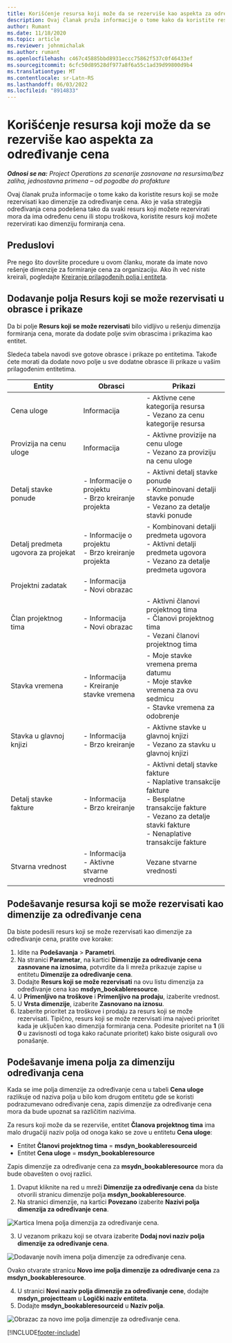 ```yaml
---
title: Korišćenje resursa koji može da se rezerviše kao aspekta za određivanje cena
description: Ovaj članak pruža informacije o tome kako da koristite resurs koji se može rezervisati kao dimenzije za određivanje cena.
author: Rumant
ms.date: 11/18/2020
ms.topic: article
ms.reviewer: johnmichalak
ms.author: rumant
ms.openlocfilehash: c467c45885bbd8931eccc75862f537c0f46433ef
ms.sourcegitcommit: 6cfc50d89528df977a8f6a55c1ad39d99800d9b4
ms.translationtype: MT
ms.contentlocale: sr-Latn-RS
ms.lasthandoff: 06/03/2022
ms.locfileid: "8914833"
---
```

# <a name="use-a-bookable-resource-as-a-pricing-dimension"></a>Korišćenje resursa koji može da se rezerviše kao aspekta za određivanje cena

 _**Odnosi se na:** Project Operations za scenarije zasnovane na resursima/bez zaliha, jednostavna primena – od pogodbe do profakture_ 

Ovaj članak pruža informacije o tome kako da koristite resurs koji se može rezervisati kao dimenzije za određivanje cena. Ako je vaša strategija određivanja cena podešena tako da svaki resurs koji možete rezervirati mora da ima određenu cenu ili stopu troškova, koristite resurs koji možete rezervirati kao dimenziju formiranja cena.

## <a name="prerequisites"></a>Preduslovi
Pre nego što dovršite procedure u ovom članku, morate da imate novo rešenje dimenzije za formiranje cena za organizaciju. Ako ih već niste kreirali, pogledajte [Kreiranje prilagođenih polja i entiteta](../pricing-costing/create-custom-fields-entities-pricing-dimensions.md).

## <a name="add-the-bookable-resource-field-to-forms-and-views"></a>Dodavanje polja Resurs koji se može rezervisati u obrasce i prikaze
Da bi polje **Resurs koji se može rezervisati** bilo vidljivo u rešenju dimenzija formiranja cena, morate da dodate polje svim obrascima i prikazima kao entitet.

Sledeća tabela navodi sve gotove obrasce i prikaze po entitetima. Takođe ćete morati da dodate novo polje u sve dodatne obrasce ili prikaze u vašim prilagođenim entitetima.

|   Entity        | Obrasci   |Prikazi        |
| ------------------------------|---------------------------------|----------------------------------|
|  Cena uloge| Informacija | - Aktivne cene kategorija resursa<br> - Vezano za cenu kategorije resursa |
|  Provizija na cenu uloge| Informacija| - Aktivne provizije na cenu uloge<br>- Vezano za proviziju na cenu uloge |
|  Detalj stavke ponude| - Informacije o projektu<br>- Brzo kreiranje projekta| - Aktivni detalj stavke ponude<br>- Kombinovani detalji stavke ponude<br>- Vezano za detalje stavki ponude |
|  Detalj predmeta ugovora za projekat| - Informacije o projektu<br>- Brzo kreiranje projekta| - Kombinovani detalji predmeta ugovora<br>- Aktivni detalji predmeta ugovora<br>- Vezano za detalje predmeta ugovora |
|  Projektni zadatak| - Informacija<br>- Novi obrazac| &nbsp; |
|  Član projektnog tima| - Informacija<br>- Novi obrazac| - Aktivni članovi projektnog tima<br>- Članovi projektnog tima<br>- Vezani članovi projektnog tima |
|  Stavka vremena| - Informacija<br>- Kreiranje stavke vremena| - Moje stavke vremena prema datumu<br>- Moje stavke vremena za ovu sedmicu<br>- Stavke vremena za odobrenje|
|  Stavka u glavnoj knjizi| - Informacija<br>- Brzo kreiranje| - Aktivne stavke u glavnoj knjizi<br>- Vezano za stavku u glavnoj knjizi |
|  Detalj stavke fakture| - Informacija<br>- Brzo kreiranje| - Aktivni detalj stavke fakture<br>- Naplative transakcije fakture<br>- Besplatne transakcije fakture<br>- Vezano za detalje stavki fakture <br>- Nenaplative transakcije fakture|
|  Stvarna vrednost| - Informacija<br>- Aktivne stvarne vrednosti| Vezane stvarne vrednosti |

## <a name="set-up-a-bookable-resource-as-a-pricing-dimension"></a>Podešavanje resursa koji se može rezervisati kao dimenzije za određivanje cena
Da biste podesili resurs koji se može rezervisati kao dimenzije za određivanje cena, pratite ove korake:

1. Idite na **Podešavanja** > **Parametri**. 
2. Na stranici **Parametar**, na kartici **Dimenzije za određivanje cena zasnovane na iznosima**, potvrdite da li mreža prikazuje zapise u entitetu **Dimenzije za određivanje cena**. 
2. Dodajte **Resurs koji se može rezervisati** na ovu listu dimenzija za određivanje cena kao **msdyn_bookableresource**. 
3. U **Primenljivo na troškove** i **Primenljivo na prodaju**, izaberite vrednost.
4. U **Vrsta dimenzije**, izaberite **Zasnovano na iznosu**. 
5. Izaberite prioritet za troškove i prodaju za resurs koji se može rezervisati. Tipično, resurs koji se može rezervisati ima najveći prioritet kada je uključen kao dimenzija formiranja cena. Podesite prioritet na **1** (ili **0** u zavisnosti od toga kako računate prioritet) kako biste osigurali ovo ponašanje.

## <a name="set-up-pricing-dimension-field-names"></a>Podešavanje imena polja za dimenziju određivanja cena

Kada se ime polja dimenzije za određivanje cena u tabeli **Cena uloge** razlikuje od naziva polja u bilo kom drugom entitetu gde se koristi podrazumevano određivanje cena, zapis dimenzije za određivanje cena mora da bude upoznat sa različitim nazivima.  

Za resurs koji može da se rezerviše, entitet **Članova projektnog tima** ima malo drugačiji naziv polja od onoga kako se zove u entitetu **Cena uloge**: 

 - Entitet **Članovi projektnog tima** = **msdyn_bookableresourceid**
 - Entitet **Cena uloge** = **msdyn_bookableresource**

Zapis dimenzije za određivanje cena za **msydn_bookableresource** mora da bude obavešten o ovoj razlici.

1. Dvaput kliknite na red u mreži **Dimenzije za određivanje cena** da biste otvorili stranicu dimenzije polja **msdyn_bookableresource**.
2. Na stranici dimenzije, na kartici **Povezano** izaberite **Nazivi polja dimenzija za određivanje cena**.

  ![Kartica Imena polja dimenzija za određivanje cena.](media/PD-fieldname.png)

3. U vezanom prikazu koji se otvara izaberite **Dodaj novi naziv polja dimenzije za određivanje cena**.

  ![Dodavanje novih imena polja dimenzije za određivanje cena.](media/Add-NewPD-fieldname.png)

  Ovako otvarate stranicu **Novo ime polja dimenzije za određivanje cena** za **msdyn_bookableresource**. 

4. U stranici **Novi naziv polja dimenzije za određivanje cene**, dodajte **msdyn_projectteam** u **Logički naziv entiteta**.
5. Dodajte **msdyn_bookableresourceid** u **Naziv polja**.

 ![Obrazac za novo ime polja dimenzije za određivanje cena.](media/PD-fieldname-Added.png)


[!INCLUDE[footer-include](../includes/footer-banner.md)]